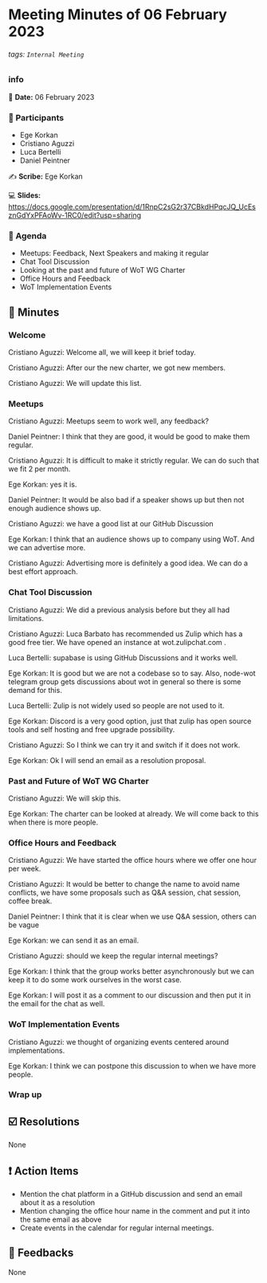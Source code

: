Meeting Minutes of 06 February 2023
===

###### tags: `Internal Meeting`

### info

:date: **Date:** 06 February 2023

### :bust_in_silhouette: Participants

<!-- This list will copied over from the meeting tool -->
- Ege Korkan
- Cristiano Aguzzi
- Luca Bertelli
- Daniel Peintner

:writing_hand: **Scribe:** Ege Korkan

:computer: **Slides:** https://docs.google.com/presentation/d/1RnpC2sG2r37CBkdHPqcJQ_UcEsznGdYxPFAoWv-1RC0/edit?usp=sharing 

### :scroll: Agenda

* Meetups: Feedback, Next Speakers and making it regular
* Chat Tool Discussion
* Looking at the past and future of WoT WG Charter
* Office Hours and Feedback
* WoT Implementation Events

## :book: Minutes

### Welcome

Cristiano Aguzzi: Welcome all, we will keep it brief today.

Cristiano Aguzzi: After our the new charter, we got new members.

Cristiano Aguzzi: We will update this list.

### Meetups

Cristiano Aguzzi: Meetups seem to work well, any feedback?

Daniel Peintner: I think that they are good, it would be good to make them regular.

Cristiano Aguzzi: It is difficult to make it strictly regular. We can do such that we fit 2 per month.

Ege Korkan: yes it is.

Daniel Peintner: It would be also bad if a speaker shows up but then not enough audience shows up.

Cristiano Aguzzi: we have a good list at our GitHub Discussion

Ege Korkan: I think that an audience shows up to company using WoT. And we can advertise more.

Cristiano Aguzzi: Advertising more is definitely a good idea. We can do a best effort approach.

### Chat Tool Discussion

Cristiano Aguzzi: We did a previous analysis before but they all had limitations.

Cristiano Aguzzi: Luca Barbato has recommended us Zulip which has a good free tier. We have opened an instance at wot.zulipchat.com .

Luca Bertelli: supabase is using GitHub Discussions and it works well.

Ege Korkan: It is good but we are not a codebase so to say. Also, node-wot telegram group gets discussions about wot in general so there is some demand for this.

Luca Bertelli: Zulip is not widely used so people are not used to it. 

Ege Korkan: Discord is a very good option, just that zulip has open source tools and self hosting and free upgrade possibility.

Cristiano Aguzzi: So I think we can try it and switch if it does not work.

Ege Korkan: Ok I will send an email as a resolution proposal.

### Past and Future of WoT WG Charter

Cristiano Aguzzi: We will skip this.

Ege Korkan: The charter can be looked at already. We will come back to this when there is more people.

### Office Hours and Feedback

Cristiano Aguzzi: We have started the office hours where we offer one hour per week.

Cristiano Aguzzi: It would be better to change the name to avoid name conflicts, we have some proposals such as Q&A session, chat session, coffee break.

Daniel Peintner: I think that it is clear when we use Q&A session, others can be vague

Ege Korkan: we can send it as an email.

Cristiano Aguzzi: should we keep the regular internal meetings?

Ege Korkan: I think that the group works better asynchronously but we can keep it to do some work ourselves in the worst case.

Ege Korkan: I will post it as a comment to our discussion and then put it in the email for the chat as well.

### WoT Implementation Events

Cristiano Aguzzi: we thought of organizing events centered around implementations.

Ege Korkan: I think we can postpone this discussion to when we have more people.

### Wrap up


## :ballot_box_with_check: Resolutions

None

## :exclamation: Action Items

- Mention the chat platform in a GitHub discussion and send an email about it as a resolution
- Mention changing the office hour name in the comment and put it into the same email as above
- Create events in the calendar for regular internal meetings.

## :envelope_with_arrow: Feedbacks

None